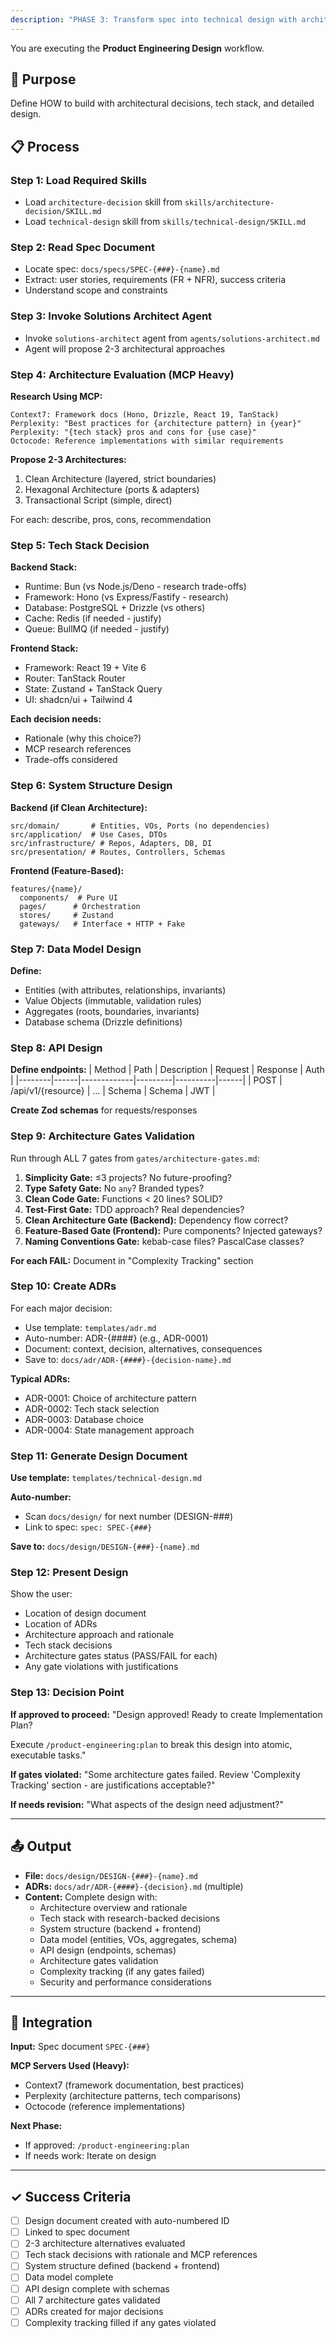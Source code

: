 ```yaml
---
description: "PHASE 3: Transform spec into technical design with architecture decisions and ADRs"
---
```


You are executing the **Product Engineering Design** workflow.

## 🎯 Purpose

Define HOW to build with architectural decisions, tech stack, and detailed design.

## 📋 Process

### Step 1: Load Required Skills
- Load `architecture-decision` skill from `skills/architecture-decision/SKILL.md`
- Load `technical-design` skill from `skills/technical-design/SKILL.md`

### Step 2: Read Spec Document
- Locate spec: `docs/specs/SPEC-{###}-{name}.md`
- Extract: user stories, requirements (FR + NFR), success criteria
- Understand scope and constraints

### Step 3: Invoke Solutions Architect Agent
- Invoke `solutions-architect` agent from `agents/solutions-architect.md`
- Agent will propose 2-3 architectural approaches

### Step 4: Architecture Evaluation (MCP Heavy)

**Research Using MCP:**
```
Context7: Framework docs (Hono, Drizzle, React 19, TanStack)
Perplexity: "Best practices for {architecture pattern} in {year}"
Perplexity: "{tech stack} pros and cons for {use case}"
Octocode: Reference implementations with similar requirements
```

**Propose 2-3 Architectures:**
1. Clean Architecture (layered, strict boundaries)
2. Hexagonal Architecture (ports & adapters)
3. Transactional Script (simple, direct)

For each: describe, pros, cons, recommendation

### Step 5: Tech Stack Decision

**Backend Stack:**
- Runtime: Bun (vs Node.js/Deno - research trade-offs)
- Framework: Hono (vs Express/Fastify - research)
- Database: PostgreSQL + Drizzle (vs others)
- Cache: Redis (if needed - justify)
- Queue: BullMQ (if needed - justify)

**Frontend Stack:**
- Framework: React 19 + Vite 6
- Router: TanStack Router
- State: Zustand + TanStack Query
- UI: shadcn/ui + Tailwind 4

**Each decision needs:**
- Rationale (why this choice?)
- MCP research references
- Trade-offs considered

### Step 6: System Structure Design

**Backend (if Clean Architecture):**
```
src/domain/       # Entities, VOs, Ports (no dependencies)
src/application/  # Use Cases, DTOs
src/infrastructure/ # Repos, Adapters, DB, DI
src/presentation/ # Routes, Controllers, Schemas
```

**Frontend (Feature-Based):**
```
features/{name}/
  components/  # Pure UI
  pages/      # Orchestration
  stores/     # Zustand
  gateways/   # Interface + HTTP + Fake
```

### Step 7: Data Model Design

**Define:**
- Entities (with attributes, relationships, invariants)
- Value Objects (immutable, validation rules)
- Aggregates (roots, boundaries, invariants)
- Database schema (Drizzle definitions)

### Step 8: API Design

**Define endpoints:**
| Method | Path | Description | Request | Response | Auth |
|--------|------|-------------|---------|----------|------|
| POST | /api/v1/{resource} | ... | Schema | Schema | JWT |

**Create Zod schemas** for requests/responses

### Step 9: Architecture Gates Validation

Run through ALL 7 gates from `gates/architecture-gates.md`:

1. **Simplicity Gate:** ≤3 projects? No future-proofing?
2. **Type Safety Gate:** No `any`? Branded types?
3. **Clean Code Gate:** Functions < 20 lines? SOLID?
4. **Test-First Gate:** TDD approach? Real dependencies?
5. **Clean Architecture Gate (Backend):** Dependency flow correct?
6. **Feature-Based Gate (Frontend):** Pure components? Injected gateways?
7. **Naming Conventions Gate:** kebab-case files? PascalCase classes?

**For each FAIL:** Document in "Complexity Tracking" section

### Step 10: Create ADRs

For each major decision:
- Use template: `templates/adr.md`
- Auto-number: ADR-{####} (e.g., ADR-0001)
- Document: context, decision, alternatives, consequences
- Save to: `docs/adr/ADR-{####}-{decision-name}.md`

**Typical ADRs:**
- ADR-0001: Choice of architecture pattern
- ADR-0002: Tech stack selection
- ADR-0003: Database choice
- ADR-0004: State management approach

### Step 11: Generate Design Document

**Use template:** `templates/technical-design.md`

**Auto-number:**
- Scan `docs/design/` for next number (DESIGN-###)
- Link to spec: `spec: SPEC-{###}`

**Save to:** `docs/design/DESIGN-{###}-{name}.md`

### Step 12: Present Design

Show the user:
- Location of design document
- Location of ADRs
- Architecture approach and rationale
- Tech stack decisions
- Architecture gates status (PASS/FAIL for each)
- Any gate violations with justifications

### Step 13: Decision Point

**If approved to proceed:**
"Design approved! Ready to create Implementation Plan?

Execute `/product-engineering:plan` to break this design into atomic, executable tasks."

**If gates violated:**
"Some architecture gates failed. Review 'Complexity Tracking' section - are justifications acceptable?"

**If needs revision:**
"What aspects of the design need adjustment?"

---

## 📤 Output

- **File:** `docs/design/DESIGN-{###}-{name}.md`
- **ADRs:** `docs/adr/ADR-{####}-{decision}.md` (multiple)
- **Content:** Complete design with:
  - Architecture overview and rationale
  - Tech stack with research-backed decisions
  - System structure (backend + frontend)
  - Data model (entities, VOs, aggregates, schema)
  - API design (endpoints, schemas)
  - Architecture gates validation
  - Complexity tracking (if any gates failed)
  - Security and performance considerations

---

## 🔗 Integration

**Input:** Spec document `SPEC-{###}`

**MCP Servers Used (Heavy):**
- Context7 (framework documentation, best practices)
- Perplexity (architecture patterns, tech comparisons)
- Octocode (reference implementations)

**Next Phase:**
- If approved: `/product-engineering:plan`
- If needs work: Iterate on design

---

## ✓ Success Criteria

- [ ] Design document created with auto-numbered ID
- [ ] Linked to spec document
- [ ] 2-3 architecture alternatives evaluated
- [ ] Tech stack decisions with rationale and MCP references
- [ ] System structure defined (backend + frontend)
- [ ] Data model complete
- [ ] API design complete with schemas
- [ ] All 7 architecture gates validated
- [ ] ADRs created for major decisions
- [ ] Complexity tracking filled if any gates violated
